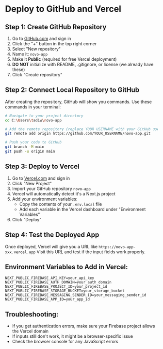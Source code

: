 # Deploy to GitHub and Vercel

## Step 1: Create GitHub Repository

1. Go to [GitHub.com](https://github.com) and sign in
2. Click the "+" button in the top right corner
3. Select "New repository"
4. Name it: `novo-app`
5. Make it **Public** (required for free Vercel deployment)
6. **DO NOT** initialize with README, .gitignore, or license (we already have these)
7. Click "Create repository"

## Step 2: Connect Local Repository to GitHub

After creating the repository, GitHub will show you commands. Use these commands in your terminal:

```bash
# Navigate to your project directory
cd C:\Users\tadiw\novo-app

# Add the remote repository (replace YOUR_USERNAME with your GitHub username)
git remote add origin https://github.com/YOUR_USERNAME/novo-app.git

# Push your code to GitHub
git branch -M main
git push -u origin main
```

## Step 3: Deploy to Vercel

1. Go to [Vercel.com](https://vercel.com) and sign in
2. Click "New Project"
3. Import your GitHub repository `novo-app`
4. Vercel will automatically detect it's a Next.js project
5. Add your environment variables:
   - Copy the contents of your `.env.local` file
   - Add each variable in the Vercel dashboard under "Environment Variables"
6. Click "Deploy"

## Step 4: Test the Deployed App

Once deployed, Vercel will give you a URL like `https://novo-app-xxx.vercel.app`
Visit this URL and test if the input fields work properly.

## Environment Variables to Add in Vercel:

```
NEXT_PUBLIC_FIREBASE_API_KEY=your_api_key
NEXT_PUBLIC_FIREBASE_AUTH_DOMAIN=your_auth_domain
NEXT_PUBLIC_FIREBASE_PROJECT_ID=your_project_id
NEXT_PUBLIC_FIREBASE_STORAGE_BUCKET=your_storage_bucket
NEXT_PUBLIC_FIREBASE_MESSAGING_SENDER_ID=your_messaging_sender_id
NEXT_PUBLIC_FIREBASE_APP_ID=your_app_id
```

## Troubleshooting:

- If you get authentication errors, make sure your Firebase project allows the Vercel domain
- If inputs still don't work, it might be a browser-specific issue
- Check the browser console for any JavaScript errors
